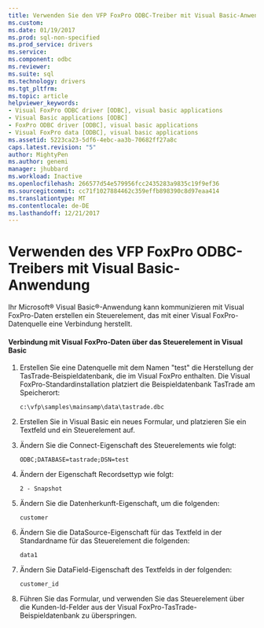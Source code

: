 ```yaml
---
title: Verwenden Sie den VFP FoxPro ODBC-Treiber mit Visual Basic-Anwendung | Microsoft Docs
ms.custom: 
ms.date: 01/19/2017
ms.prod: sql-non-specified
ms.prod_service: drivers
ms.service: 
ms.component: odbc
ms.reviewer: 
ms.suite: sql
ms.technology: drivers
ms.tgt_pltfrm: 
ms.topic: article
helpviewer_keywords:
- Visual FoxPro ODBC driver [ODBC], visual basic applications
- Visual Basic applications [ODBC]
- FoxPro ODBC driver [ODBC], visual basic applications
- Visual FoxPro data [ODBC], visual basic applications
ms.assetid: 5223ca23-5df6-4ebc-aa3b-70682ff27a8c
caps.latest.revision: "5"
author: MightyPen
ms.author: genemi
manager: jhubbard
ms.workload: Inactive
ms.openlocfilehash: 266577d54e579956fcc2435283a9835c19f9ef36
ms.sourcegitcommit: cc71f1027884462c359effb898390c8d97eaa414
ms.translationtype: MT
ms.contentlocale: de-DE
ms.lasthandoff: 12/21/2017
---
```

# <a name="using-the-vfp-foxpro-odbc-driver-with-your-visual-basic-application"></a>Verwenden des VFP FoxPro ODBC-Treibers mit Visual Basic-Anwendung
Ihr Microsoft® Visual Basic®-Anwendung kann kommunizieren mit Visual FoxPro-Daten erstellen ein Steuerelement, das mit einer Visual FoxPro-Datenquelle eine Verbindung herstellt.  
  
#### <a name="to-connect-to-visual-foxpro-data-using-the-data-control-in-visual-basic"></a>Verbindung mit Visual FoxPro-Daten über das Steuerelement in Visual Basic  
  
1.  Erstellen Sie eine Datenquelle mit dem Namen "test" die Herstellung der TasTrade-Beispieldatenbank, die im Visual FoxPro enthalten. Die Visual FoxPro-Standardinstallation platziert die Beispieldatenbank TasTrade am Speicherort:  
  
    ```  
    c:\vfp\samples\mainsamp\data\tastrade.dbc  
    ```  
  
2.  Erstellen Sie in Visual Basic ein neues Formular, und platzieren Sie ein Textfeld und ein Steuerelement auf.  
  
3.  Ändern Sie die Connect-Eigenschaft des Steuerelements wie folgt:  
  
    ```  
    ODBC;DATABASE=tastrade;DSN=test  
    ```  
  
4.  Ändern der Eigenschaft Recordsettyp wie folgt:  
  
    ```  
    2 - Snapshot  
    ```  
  
5.  Ändern Sie die Datenherkunft-Eigenschaft, um die folgenden:  
  
    ```  
    customer  
    ```  
  
6.  Ändern Sie die DataSource-Eigenschaft für das Textfeld in der Standardname für das Steuerelement die folgenden:  
  
    ```  
    data1  
    ```  
  
7.  Ändern Sie DataField-Eigenschaft des Textfelds in der folgenden:  
  
    ```  
    customer_id  
    ```  
  
8.  Führen Sie das Formular, und verwenden Sie das Steuerelement über die Kunden-Id-Felder aus der Visual FoxPro-TasTrade-Beispieldatenbank zu überspringen.
